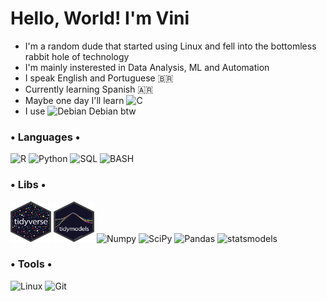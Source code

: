 # **Hello, World! I'm Vini**

- I'm a random dude that started using Linux and fell into the bottomless rabbit hole of technology
- I'm mainly insterested in Data Analysis, ML and Automation
- I speak English and Portuguese 🇧🇷
- Currently learning Spanish 🇦🇷
- Maybe one day I'll learn <img src="https://upload.wikimedia.org/wikipedia/commons/thumb/3/35/The_C_Programming_Language_logo.svg/250px-The_C_Programming_Language_logo.svg.png" alt="C" width="15" height="15"/>
- I use <img src="https://www.debian.org/logos/openlogo-nd.svg" alt="Debian" width="30" height="20"/> Debian btw



<h3 align= "left" >• Languages •</h3>
<p align="left"> <img src = "https://upload.wikimedia.org/wikipedia/commons/thumb/1/1b/R_logo.svg/250px-R_logo.svg.png" alt="R" width="50" height="50"/>
<img src="https://external-content.duckduckgo.com/iu/?u=http%3A%2F%2Flogos-download.com%2Fwp-content%2Fuploads%2F2016%2F10%2FPython_logo_icon.png&f=1&nofb=1" alt="Python" width="40" height="40"/>
<img src="https://upload.wikimedia.org/wikipedia/commons/thumb/d/d7/Sql_data_base_with_logo.svg/1920px-Sql_data_base_with_logo.svg.png" alt="SQL"  width="60" height="60"/>
<img src="https://upload.wikimedia.org/wikipedia/commons/8/82/Gnu-bash-logo.svg" alt="BASH" width="80" height="80"/>

<h3 align= "left" >• Libs •</h3>
<p align="left"> <img src="https://github.com/tidyverse/tidyverse/raw/main/man/figures/logo.png" alt="Tidyverse" width="65" height="65"/> <img src="https://github.com/tidymodels/tidymodels/raw/main/man/figures/logo.png" alt="Tidymodels" width="65" height="65"/> <img src="https://numpy.org/images/logo.svg" alt="Numpy" width="65" height="65"/> <img src="https://scipy.org/images/logo.svg" alt="SciPy" width="65" height="65"/> <img src="https://pandas.pydata.org/static/img/pandas_mark.svg" alt="Pandas" width="65" height="65"/> <img src="https://www.statsmodels.org/stable/_static/statsmodels-logo-v2-bw.svg" alt="statsmodels" width="60" height="60"/>

<h3 align= "left" >• Tools •</h3>
<p align="left"> <img src= "https://imagepng.org/pinguim-linux-tux-linux/pinguim-linux-tux/" alt="Linux" width="50" height="50"/> <img src="https://external-content.duckduckgo.com/iu/?u=http%3A%2F%2Ffabric8.io%2Fpresentations%2Fdevnation-2014-intro%2Fimages%2Flogo-git.png&f=1&nofb=1" alt="Git" width="40" height="40"/>
